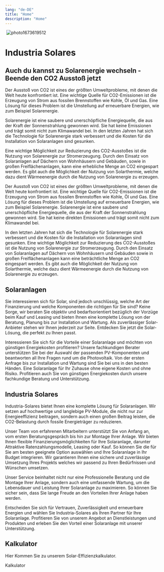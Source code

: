 ```yaml
---
lang: "de-DE"
title: "Home"
description: "Home"
---
```

<img> ![photo1673619512](https://user-images.githubusercontent.com/122641002/212748315-fd931ab7-ab70-4644-8853-b5beea37b18c.jpeg)
# Industria Solares


## Auch du kannst zu Solarenergie wechseln - Beende den CO2 Ausstoß jetzt

Der Ausstoß von CO2 ist eines der größten Umweltprobleme, mit denen die Welt heute konfrontiert ist. Eine wichtige Quelle für CO2-Emissionen ist die Erzeugung von Strom aus fossilen Brennstoffen wie Kohle, Öl und Gas. Eine Lösung für dieses Problem ist die Umstellung auf erneuerbare Energien, wie zum Beispiel Solarenergie.

Solarenergie ist eine saubere und unerschöpfliche Energiequelle, die aus der Kraft der Sonnenstrahlung gewonnen wird. Sie hat keine Emissionen und trägt somit nicht zum Klimawandel bei. In den letzten Jahren hat sich die Technologie für Solarenergie stark verbessert und die Kosten für die Installation von Solaranlagen sind gesunken.

Eine wichtige Möglichkeit zur Reduzierung des CO2-Ausstoßes ist die Nutzung von Solarenergie zur Stromerzeugung. Durch den Einsatz von Solaranlagen auf Dächern von Wohnhäusern und Gebäuden, sowie in großen Freiflächenanlagen, kann eine erhebliche Menge an CO2 eingespart werden. Es gibt auch die Möglichkeit der Nutzung von Solarthermie, welche dazu dient Wärmeenergie durch die Nutzung von Solarenergie zu erzeugen.

Der Ausstoß von CO2 ist eines der größten Umweltprobleme, mit denen die Welt heute konfrontiert ist. Eine wichtige Quelle für CO2-Emissionen ist die Erzeugung von Strom aus fossilen Brennstoffen wie Kohle, Öl und Gas. Eine Lösung für dieses Problem ist die Umstellung auf erneuerbare Energien, wie zum Beispiel Solarenergie. Solarenergie ist eine saubere und unerschöpfliche Energiequelle, die aus der Kraft der Sonnenstrahlung gewonnen wird. Sie hat keine direkten Emissionen und trägt somit nicht zum Klimawandel bei.

In den letzten Jahren hat sich die Technologie für Solarenergie stark verbessert und die Kosten für die Installation von Solaranlagen sind gesunken. Eine wichtige Möglichkeit zur Reduzierung des CO2-Ausstoßes ist die Nutzung von Solarenergie zur Stromerzeugung. Durch den Einsatz von Solaranlagen auf Dächern von Wohnhäusern und Gebäuden sowie in großen Freiflächenanlagen kann eine beträchtliche Menge an CO2 eingespart werden. Es gibt auch die Möglichkeit der Nutzung von Solarthermie, welche dazu dient Wärmeenergie durch die Nutzung von Solarenergie zu erzeugen.


## Solaranlagen

Sie interessieren sich für Solar, sind jedoch unschlüssig, welche Art der Finanzierung und welche Komponenten die richtigen für Sie sind? Keine Sorge, wir beraten Sie objektiv und bedarfsorientiert bezüglich der Vorzüge beim Kauf und Leasing und bieten Ihnen eine komplette Lösung von der Beratung, Planung bis zur Installation und Wartung. Als zuverlässiger Solar-Anbieter stehen wir Ihnen jederzeit zur Seite. Entdecken Sie jetzt die Solar-Lösung, die perfekt zu Ihnen passt.

Interessieren Sie sich für die Vorteile einer Solaranlage und möchten von günstigen Energiekosten profitieren? Unsere fachkundigen Berater unterstützen Sie bei der Auswahl der passenden PV-Komponenten und beantworten all Ihre Fragen rund um die Photovoltaik. Von der ersten Anfrage bis zur Installation und Wartung sind Sie bei uns in den besten Händen.
Eine Solaranlage für Ihr Zuhause ohne eigene Kosten und ohne Risiko. Profitieren auch Sie von günstigen Energiekosten durch unsere fachkundige Beratung und Unterstützung.


## Industria Solares

Industria-Solares bietet Ihnen eine komplette Lösung für Solaranlagen. Wir setzen auf hochwertige und langlebige PV-Module, die nicht nur zur Energieeffizienz beitragen, sondern auch einen großen Beitrag leisten, die CO2-Belastung durch fossile Energieträger zu reduzieren.

Unser Team von erfahrenen Mitarbeitern unterstützt Sie von Anfang an, vom ersten Beratungsgespräch bis hin zur Montage Ihrer Anlage. Wir bieten Ihnen flexible Finanzierungsmöglichkeiten für Ihre Solaranlage, darunter Attraktive Ratenzahlungsmodelle, Leasing oder Kauf. So können Sie die für Sie am besten geeignete Option auswählen und Ihre Solaranlage in Ihr Budget integrieren.
Wir garantieren Ihnen eine sichere und zuverlässige Umsetzung Ihres Projekts welches wir passend zu Ihren Bedürfnissen und Wünschen umsetzen.

Unser Service beinhaltet nicht nur eine Professionelle Beratung und die Montage Ihrer Anlage, sondern auch eine umfassende Wartung, um die Lebensdauer und Leistung Ihrer Solaranlage zu maximieren. So können Sie sicher sein, dass Sie lange Freude an den Vorteilen Ihrer Anlage haben werden.

Entscheiden Sie sich für Vertrauen, Zuverlässigkeit und erneuerbare Energien und wählen Sie Industria-Solares als Ihren Partner für Ihre Solaranlage. Profitieren Sie von unserem Angebot an Dienstleistungen und Produkten und erleben Sie den Vorteil einer Solaranlage mit unserer Unterstützung.


## Kalkulator

Hier Kommen Sie zu unserem Solar-Effizienzkalkulator.

<v-btn
    href="/page/calculator"
    class="link-btn"
    variant="outlined">
    Kalkulator
</v-btn>

<style scoped>
p {
  margin-top: 1em;
  margin-bottom: 1em;
}
.link-btn {
    left: '50%';
    transform:'translateX(-50%)';
}
</style>
